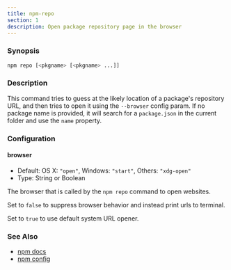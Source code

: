 ```yaml
---
title: npm-repo
section: 1
description: Open package repository page in the browser
---
```


### Synopsis

```bash
npm repo [<pkgname> [<pkgname> ...]]
```

### Description

This command tries to guess at the likely location of a package's
repository URL, and then tries to open it using the `--browser`
config param. If no package name is provided, it will search for
a `package.json` in the current folder and use the `name` property.

### Configuration

#### browser

* Default: OS X: `"open"`, Windows: `"start"`, Others: `"xdg-open"`
* Type: String or Boolean

The browser that is called by the `npm repo` command to open websites.

Set to `false` to suppress browser behavior and instead print urls to
terminal.

Set to `true` to use default system URL opener.

### See Also

* [npm docs](/commands/docs)
* [npm config](/commands/config)
